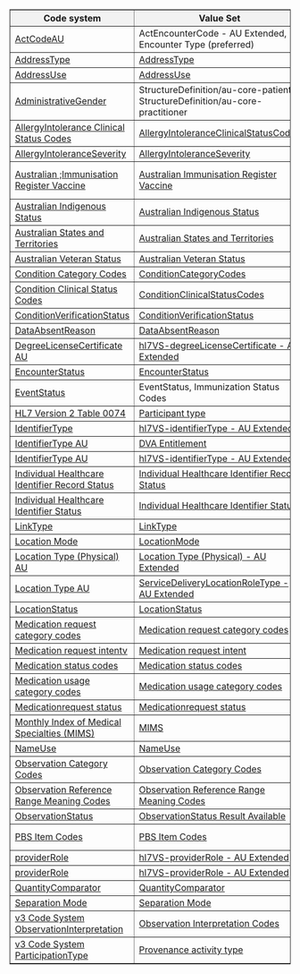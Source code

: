 <table border="1" cellspacing="0" cellpadding="0" width="100%">
<thead>
  <tr style="background-color: #f2f2f2;">
    <th>Code system</th>
    <th>Value Set</th>
    <th>Publisher</th>
  </tr>
</thead>
<tbody>
  <tr>
    <td><a href="https://build.fhir.org/ig/hl7au/au-fhir-base/CodeSystem-au-v3-ActCode.html">ActCodeAU</a></td>
    <td>ActEncounterCode - AU Extended, Encounter Type (preferred)</td>
    <td>HL7 AU</td>
  </tr>
  <tr>
    <td><a href="https://hl7.org/fhir/R4/codesystem-address-type.html">AddressType</a></td>
    <td><a href="https://hl7.org/fhir/R4/valueset-address-type.html">AddressType</a></td>
    <td>HL7</td>
  </tr>
  <tr>
    <td><a href="https://hl7.org/fhir/R4/codesystem-address-use.html">AddressUse</a></td>
    <td><a href="https://hl7.org/fhir/R4/valueset-address-use.html">AddressUse</a></td>
    <td>HL7</td>
  </tr>
  <tr>
    <td><a href="https://hl7.org/fhir/R4/codesystem-administrative-gender.html">AdministrativeGender</a></td>
    <td>StructureDefinition/au-core-patient, StructureDefinition/au-core-practitioner</td>
    <td>HL7</td>
  </tr>
  <tr>
    <td><a href="https://hl7.org/fhir/R4/codesystem-allergyintolerance-clinical.html">AllergyIntolerance Clinical Status Codes</a></td>
    <td><a href="https://hl7.org/fhir/R4/valueset-allergyintolerance-clinical.html">AllergyIntoleranceClinicalStatusCodes</a></td>
    <td>HL7</td>
  </tr>
  <tr>
    <td><a href="https://hl7.org/fhir/R4/codesystem-reaction-event-severity.html">AllergyIntoleranceSeverity</a></td>
    <td><a href="http://hl7.org/fhir/R4/valueset-reaction-event-severity.html">AllergyIntoleranceSeverity</a></td>
    <td>HL7</td>
  </tr>
  <tr>
    <td><a href="https://www.humanservices.gov.au/organisations/health-professionals/enablers/air-vaccine-code-formats">Australian ;Immunisation Register Vaccine</a></td>
    <td><a href="https://healthterminologies.gov.au/fhir/ValueSet/australian-immunisation-register-vaccine-1">Australian Immunisation Register Vaccine</a></td>
    <td>Services Australia (preferred)</td>
  </tr>
  <tr>
    <td><a href="https://healthterminologies.gov.au/fhir/CodeSystem/australian-indigenous-status-1">Australian Indigenous Status</a></td>
    <td><a href="https://healthterminologies.gov.au/fhir/ValueSet/australian-indigenous-status-1">Australian Indigenous Status</a></td>
    <td>NCTS</td>
  </tr>
  <tr>
    <td><a href="https://healthterminologies.gov.au/fhir/CodeSystem/australian-states-territories-1">Australian States and Territories</a></td>
    <td><a href="https://healthterminologies.gov.au/fhir/ValueSet/australian-states-territories-2">Australian States and Territories</a></td>
    <td>ADHA</td>
  </tr>
  <tr>
    <td><a href="https://healthterminologies.gov.au/fhir/CodeSystem/australian-veteran-status-1">Australian Veteran Status</a></td>
    <td><a href="https://healthterminologies.gov.au/fhir/ValueSet/australian-veteran-status-1">Australian Veteran Status</a></td>
    <td>NCTS</td>
  </tr>
  <tr>
    <td><a href="https://hl7.org/fhir/R4/codesystem-condition-category.html">Condition Category Codes</a></td>
    <td><a href="https://hl7.org/fhir/R4/valueset-condition-category.html">ConditionCategoryCodes</a></td>
    <td>HL7</td>
  </tr>
  <tr>
    <td><a href="https://hl7.org/fhir/R4/codesystem-condition-clinical.html">Condition Clinical Status Codes</a></td>
    <td><a href="https://hl7.org/fhir/R4/valueset-condition-clinical.html">ConditionClinicalStatusCodes</a></td>
    <td>HL7</td>
  </tr>
  <tr>
    <td><a href="https://hl7.org/fhir/R4/codesystem-condition-ver-status.html">ConditionVerificationStatus</a></td>
    <td><a href="https://hl7.org/fhir/R4/codesystem-condition-ver-status.html">ConditionVerificationStatus</a></td>
    <td>HL7</td>
  </tr>
  <tr>
    <td><a href="https://hl7.org/fhir/R4/codesystem-data-absent-reason.html">DataAbsentReason</a></td>
    <td><a href="https://hl7.org/fhir/R4/valueset-data-absent-reason.html">DataAbsentReason</a></td>
    <td>HL7</td>
  </tr>
  <tr>
    <td><a href="https://build.fhir.org/ig/hl7au/au-fhir-base/CodeSystem-au-v2-0360.html">DegreeLicenseCertificate AU</a></td>
    <td><a href="https://build.fhir.org/ig/hl7au/au-fhir-base/ValueSet-au-v2-0360-extended.html">hl7VS-degreeLicenseCertificate - AU Extended</a></td>
    <td>HL7 AU</td>
  </tr>
  <tr>
    <td><a href="https://hl7.org/fhir/R4/codesystem-encounter-status.html">EncounterStatus</a></td>
    <td><a href="https://hl7.org/fhir/R4/valueset-encounter-status.html">EncounterStatus</a></td>
    <td>HL7</td>
  </tr>
  <tr>
    <td><a href="https://hl7.org/fhir/R4/codesystem-event-status.html">EventStatus</a></td>
    <td>EventStatus, Immunization Status Codes</td>
    <td>HL7</td>
  </tr>
  <tr>
    <td><a href="http://terminology.hl7.org/CodeSystem/v2-0074">HL7 Version 2 Table 0074</a></td>
    <td><a href="https://hl7.org/fhir/R4/valueset-encounter-participant-type.html">Participant type</a></td>
    <td>HL7</td>
  </tr>
  <tr>
    <td><a href="https://terminology.hl7.org/5.3.0/CodeSystem-v2-0203.html">IdentifierType</a></td>
    <td><a href="https://build.fhir.org/ig/hl7au/au-fhir-base/ValueSet-au-v2-0203-extended.html">hl7VS-identifierType - AU Extended</a></td>
    <td>HL7 AU</td>
  </tr>
  <tr>
    <td><a href="https://build.fhir.org/ig/hl7au/au-fhir-base/CodeSystem-au-v2-0203.html">IdentifierType AU</a></td>
    <td><a href="https://build.fhir.org/ig/hl7au/au-fhir-base/ValueSet-dva-entitlement.html">DVA Entitlement</a></td>
    <td>HL7 AU</td>
  </tr>
  <tr>
    <td><a href="https://build.fhir.org/ig/hl7au/au-fhir-base/CodeSystem-au-v2-0203.html">IdentifierType AU</a></td>
    <td><a href="https://build.fhir.org/ig/hl7au/au-fhir-base/ValueSet-au-v2-0203-extended.html">hl7VS-identifierType - AU Extended</a></td>
    <td>HL7 AU</td>
  </tr>
  <tr>
    <td><a href="https://healthterminologies.gov.au/fhir/CodeSystem/ihi-record-status-1">Individual Healthcare Identifier Record Status</a></td>
    <td><a href="https://healthterminologies.gov.au/fhir/ValueSet/ihi-record-status-1">Individual Healthcare Identifier Record Status</a></td>
    <td>ADHA</td>
  </tr>
  <tr>
    <td><a href="https://healthterminologies.gov.au/fhir/CodeSystem/ihi-status-1">Individual Healthcare Identifier Status</a></td>
    <td><a href="https://healthterminologies.gov.au/fhir/ValueSet/ihi-status-1">Individual Healthcare Identifier Status</a></td>
    <td>ADHA</td>
  </tr>
  <tr>
    <td><a href="https://hl7.org/fhir/R4/codesystem-link-type.html">LinkType</a></td>
    <td><a href="https://hl7.org/fhir/R4/codesystem-link-type.html">LinkType</a></td>
    <td>HL7</td>
  </tr>
  <tr>
    <td><a href="https://hl7.org/fhir/R4/codesystem-location-mode.html">Location Mode</a></td>
    <td><a href="https://hl7.org/fhir/R4/valueset-location-mode.html">LocationMode</a></td>
    <td>HL7</td>
  </tr>
  <tr>
    <td><a href="https://build.fhir.org/ig/hl7au/au-fhir-base/CodeSystem-au-location-physical-type.html">Location Type (Physical) AU</a></td>
    <td><a href="https://build.fhir.org/ig/hl7au/au-fhir-base/ValueSet-au-location-physical-type-extended.html">Location Type   (Physical) - AU Extended</a></td>
    <td>HL7 AU</td>
  </tr>
  <tr>
    <td><a href="https://build.fhir.org/ig/hl7au/au-fhir-base/CodeSystem-au-location-type.html">Location Type AU</a></td>
    <td><a href="https://build.fhir.org/ig/hl7au/au-fhir-base/ValueSet-au-v3-ServiceDeliveryLocationRoleType-extended.html">ServiceDeliveryLocationRoleType - AU Extended</a></td>
    <td>HL7 AU</td>
  </tr>
  <tr>
    <td><a href="https://hl7.org/fhir/R4/codesystem-location-status.html">LocationStatus</a></td>
    <td><a href="https://hl7.org/fhir/R4/valueset-location-status.html">LocationStatus</a></td>
    <td>HL7</td>
  </tr>
  <tr>
    <td><a href="https://hl7.org/fhir/R4/codesystem-medicationrequest-category.html">Medication request category codes</a></td>
    <td><a href="https://hl7.org/fhir/R4/valueset-medicationrequest-category.html">Medication request category codes</a></td>
    <td>HL7</td>
  </tr>
  <tr>
    <td><a href="https://hl7.org/fhir/R4/codesystem-medicationrequest-intent.html">Medication request intentv</a></td>
    <td><a href="https://hl7.org/fhir/R4/valueset-medicationrequest-intent.html">Medication request intent</a></td>
    <td>HL7</td>
  </tr>
  <tr>
    <td><a href="https://hl7.org/fhir/R4/codesystem-medication-statement-status.html">Medication status codes</a></td>
    <td><a href="https://hl7.org/fhir/R4/valueset-medication-statement-status.html">Medication status codes</a></td>
    <td>HL7</td>
  </tr>
  <tr>
    <td><a href="https://hl7.org/fhir/R4/codesystem-medication-statement-category.html">Medication usage category codes</a></td>
    <td><a href="https://hl7.org/fhir/R4/valueset-medication-statement-category.html">Medication usage category codes</a></td>
    <td>HL7</td>
  </tr>
  <tr>
    <td><a href="https://hl7.org/fhir/R4/codesystem-medicationrequest-status.html">Medicationrequest status</a></td>
    <td><a href="https://hl7.org/fhir/R4/valueset-medicationrequest-status.html">Medicationrequest status</a></td>
    <td>HL7</td>
  </tr>
  <tr>
    <td><a href="https://build.fhir.org/ig/hl7au/au-fhir-base/CodeSystem-mims-external.html">Monthly Index of Medical Specialties (MIMS)</a></td>
    <td><a href="https://build.fhir.org/ig/hl7au/au-fhir-base/ValueSet-mims.html">MIMS</a></td>
    <td>DoH (preferred)</td>
  </tr>
  <tr>
    <td><a href="https://hl7.org/fhir/R4/codesystem-name-use.html">NameUse</a></td>
    <td><a href="https://hl7.org/fhir/R4/valueset-name-use.html">NameUse</a></td>
    <td>HL7</td>
  </tr>
  <tr>
    <td><a href="https://hl7.org/fhir/R4/codesystem-observation-category.html">Observation Category Codes</a></td>
    <td><a href="https://hl7.org/fhir/R4/valueset-observation-category.html">Observation Category Codes</a></td>
    <td>HL7</td>
  </tr>
  <tr>
    <td><a href="https://hl7.org/fhir/R4/codesystem-referencerange-meaning.html">Observation Reference Range Meaning Codes</a></td>
    <td><a href="https://hl7.org/fhir/R4/valueset-referencerange-meaning.html">Observation Reference Range Meaning Codes</a></td>
    <td>HL7</td>
  </tr>
  <tr>
    <td><a href="http://hl7.org/fhir/observation-status">ObservationStatus</a></td>
    <td><a href="https://healthterminologies.gov.au/fhir/ValueSet/observationstatus-result-available-1">ObservationStatus Result Available</a></td>
    <td>HL7</td>
  </tr>
  <tr>
    <td><a href="https://build.fhir.org/ig/hl7au/au-fhir-base/CodeSystem-pbs-item-external.html">PBS Item Codes</a></td>
    <td><a href="https://build.fhir.org/ig/hl7au/au-fhir-base/ValueSet-pbs-item.html">PBS Item Codes</a></td>
    <td>DoH (preferred)</td>
  </tr>
  <tr>
    <td><a href="https://terminology.hl7.org/5.3.0/CodeSystem-v2-0443.html">providerRole</a></td>
    <td><a href="https://build.fhir.org/ig/hl7au/au-fhir-base/ValueSet-au-v2-0443-extended.html">hl7VS-providerRole - AU Extended</a></td>
    <td>HL7</td>
  </tr>
  <tr>
    <td><a href="https://build.fhir.org/ig/hl7au/au-fhir-base/CodeSystem-au-v2-0443.html">providerRole</a></td>
    <td><a href="https://build.fhir.org/ig/hl7au/au-fhir-base/ValueSet-au-v2-0443-extended.html">hl7VS-providerRole - AU Extended</a></td>
    <td>HL7 AU</td>
  </tr>
  <tr>
    <td><a href="https://hl7.org/fhir/R4/codesystem-quantity-comparator.html">QuantityComparator</a></td>
    <td><a href="https://hl7.org/fhir/R4/valueset-quantity-comparator.html">QuantityComparator</a></td>
    <td>HL7</td>
  </tr>
  <tr>
    <td><a href="https://healthterminologies.gov.au/fhir/CodeSystem/separation-mode-1">Separation Mode</a></td>
    <td><a href="https://healthterminologies.gov.au/fhir/ValueSet/separation-mode-1">Separation Mode</a></td>
    <td>NCTS</td>
  </tr>
  <tr>
    <td><a href="https://hl7.org/fhir/R4/v3/ObservationInterpretation/cs.html">v3 Code System ObservationInterpretation</a></td>
    <td><a href="https://hl7.org/fhir/R4/valueset-observation-interpretation.html">Observation Interpretation Codes</a></td>
    <td>HL7</td>
  </tr>
  <tr>
    <td><a href="https://hl7.org/fhir/R4/v3/ParticipationType/cs.html">v3 Code System ParticipationType</a></td>
    <td><a href="https://hl7.org/fhir/R4/valueset-provenance-activity-type.html">Provenance activity type</a></td>
    <td>HL7</td>
  </tr>
 </tbody>
</table>